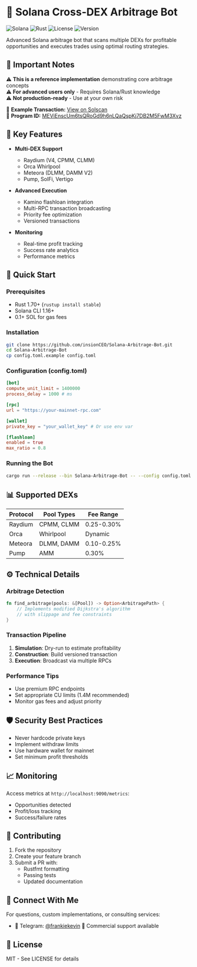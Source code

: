 # 🔄 Solana Cross-DEX Arbitrage Bot

![Solana](https://img.shields.io/badge/Solana-3E1F70?logo=solana&logoColor=white)
![Rust](https://img.shields.io/badge/Rust-000000?logo=rust&logoColor=white)
![License](https://img.shields.io/badge/License-MIT-green)
![Version](https://img.shields.io/badge/Version-2.1.0-blue)

Advanced Solana arbitrage bot that scans multiple DEXs for profitable opportunities and executes trades using optimal routing strategies.

## 📌 Important Notes

⚠️ **This is a reference implementation** demonstrating core arbitrage concepts  
⚠️ **For advanced users only** - Requires Solana/Rust knowledge  
⚠️ **Not production-ready** - Use at your own risk  

🔗 **Example Transaction:** [View on Solscan](https://solscan.io/tx/2JtgbXAgwPib9L5Ruc5vLhQ5qeX5EMhVDQbcCaAYVJKpEFn22ArEqXhipu5fFyhrEwosiHWzRUhWispJUCYyAnKT)  
📜 **Program ID:** [MEViEnscUm6tsQRoGd9h6nLQaQspKj7DB2M5FwM3Xvz](https://solscan.io/account/MEViEnscUm6tsQRoGd9h6nLQaQspKj7DB2M5FwM3Xvz)

## 🌟 Key Features

- **Multi-DEX Support**
  - Raydium (V4, CPMM, CLMM)
  - Orca Whirlpool
  - Meteora (DLMM, DAMM V2)
  - Pump, SolFi, Vertigo

- **Advanced Execution**
  - Kamino flashloan integration
  - Multi-RPC transaction broadcasting
  - Priority fee optimization
  - Versioned transactions

- **Monitoring**
  - Real-time profit tracking
  - Success rate analytics
  - Performance metrics

## 🚀 Quick Start

### Prerequisites
- Rust 1.70+ (`rustup install stable`)
- Solana CLI 1.16+
- 0.1+ SOL for gas fees

### Installation
```bash
git clone https://github.com/insionCEO/Solana-Arbitrage-Bot.git
cd Solana-Arbitrage-Bot
cp config.toml.example config.toml
```

### Configuration (config.toml)
```toml
[bot]
compute_unit_limit = 1400000
process_delay = 1000 # ms

[rpc]
url = "https://your-mainnet-rpc.com"

[wallet]
private_key = "your_wallet_key" # Or use env var

[flashloan]
enabled = true
max_ratio = 0.8
```

### Running the Bot
```bash
cargo run --release --bin Solana-Arbitrage-Bot -- --config config.toml
```

## 📊 Supported DEXs

| Protocol | Pool Types | Fee Range |
|----------|------------|-----------|
| Raydium | CPMM, CLMM | 0.25-0.30% |
| Orca | Whirlpool | Dynamic |
| Meteora | DLMM, DAMM | 0.10-0.25% |
| Pump | AMM | 0.30% |

## ⚙️ Technical Details

### Arbitrage Detection
```rust
fn find_arbitrage(pools: &[Pool]) -> Option<ArbitragePath> {
    // Implements modified Dijkstra's algorithm
    // with slippage and fee constraints
}
```

### Transaction Pipeline
1. **Simulation**: Dry-run to estimate profitability
2. **Construction**: Build versioned transaction
3. **Execution**: Broadcast via multiple RPCs

### Performance Tips
- Use premium RPC endpoints
- Set appropriate CU limits (1.4M recommended)
- Monitor gas fees and adjust priority

## 🛡 Security Best Practices
- Never hardcode private keys
- Implement withdraw limits
- Use hardware wallet for mainnet
- Set minimum profit thresholds

## 📈 Monitoring
Access metrics at `http://localhost:9090/metrics`:
- Opportunities detected
- Profit/loss tracking
- Success/failure rates

## 🤝 Contributing
1. Fork the repository
2. Create your feature branch
3. Submit a PR with:
   - Rustfmt formatting
   - Passing tests
   - Updated documentation
## 🤝 Connect With Me
For questions, custom implementations, or consulting services:
- 📱 Telegram: [@frankiekevin](https://t.me/frankiekevin)
💼 Commercial support available


## 📜 License
MIT - See LICENSE for details
